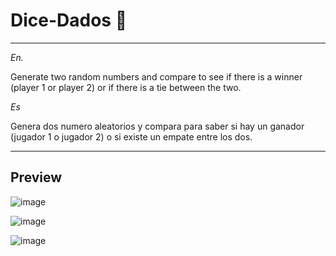 # **Dice-Dados 🥇**
---
*En.*

Generate two random numbers and compare to see if there is a winner (player 1 or player 2) or if there is a tie between the two.

*Es*

Genera dos numero aleatorios y compara para saber si hay un ganador (jugador 1 o jugador 2) o si existe un empate entre los dos.

---
## Preview

![image](https://user-images.githubusercontent.com/93098075/215848715-7b3dbbb6-babf-41b8-b00d-c9a1eea143a2.png)

![image](https://user-images.githubusercontent.com/93098075/215848839-6293ca7a-53c2-4870-a00f-28fd48c111f3.png)

![image](https://user-images.githubusercontent.com/93098075/215848913-65c1661e-427c-48b8-bff8-153cee4e3bd3.png)

